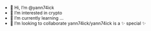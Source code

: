 - 👋 Hi, I’m @yann74ick
- 👀 I’m interested in crypto
- 🌱 I’m currently learning ...
- 💞️ I’m looking to collaborate
yann74ick/yann74ick is a ✨ special ✨ 
